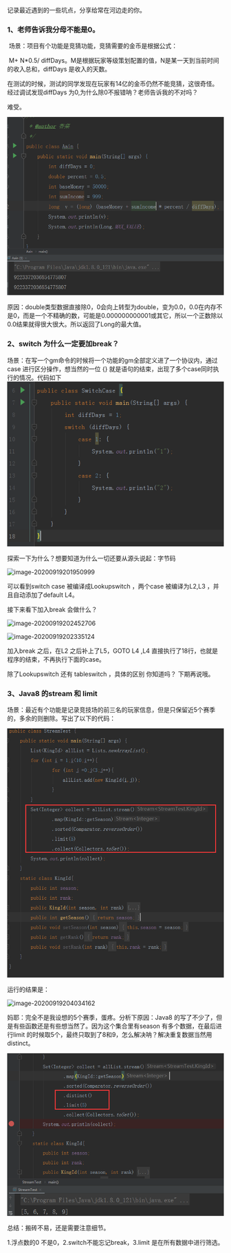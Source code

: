 

记录最近遇到的一些坑点，分享给常在河边走的你。

### 1、老师告诉我分母不能是0。

​	场景：项目有个功能是竞猜功能，竞猜需要的金币是根据公式：

​	 M+ N*0.5/ diffDays。M是根据玩家等级策划配置的值，N是某一天到当前时间的收入总和，diffDays 是收入的天数。

在测试的时候，测试的同学发现在玩家有14亿的金币仍然不能竞猜，这很奇怪。经过调试发现diffDays 为0,为什么除0不报错呐？老师告诉我的不对吗？

难受。

![image-20200919201333195](..\img\20200919\3.png)

原因：double类型数据直接除0，0会向上转型为double，变为0.0，0.0在内存不是0，而是一个不精确的数，可能是0.000000000001或其它，所以一个正数除以0.0结果就得很大很大。所以返回了Long的最大值。

### 2、switch 为什么一定要加break？

场景：在写一个gm命令的时候将一个功能的gm全部定义进了一个协议内，通过case 进行区分操作，想当然的一位 {} 就是语句的结束，出现了多个case同时执行的情况。代码如下
![image-20200919201333195](..\img\20200919\4.png)

探索一下为什么？想要知道为什么一切还要从源头说起：字节码

![image-20200919201950999](D:\wechat\gameWathcer\img\20200919\5.png)

可以看到switch case 被编译成Lookupswitch ，两个case 被编译为L2,L3 ，并且自动添加了default L4。

接下来看下加入break 会做什么？

![image-20200919202452706](D:\wechat\gameWathcer\img\20200919\7.png)

![image-20200919202335124](D:\wechat\gameWathcer\img\20200919\6.png)

加入break 之后，在L2 之后补上了L5，GOTO L4 ,L4 直接执行了18行，也就是程序的结束，不再执行下面的case。

除了Lookupswitch 还有 tableswitch ，具体的区别 你知道吗？ 下期再说哦。

### 3、Java8 的stream 和 limit

场景：最近有个功能是记录竞技场的前三名的玩家信息，但是只保留近5个赛季的，多余的则删除。写出了以下的代码：

![image-20200919203935226](..\img\20200919\8.png)

运行的结果是：

![image-20200919204034162](D:\wechat\gameWathcer\img\20200919\10.png)



妈耶：完全不是我设想的5个赛季，蛋疼。分析下原因：Java8 的写了不少了，但是有些函数还是有些想当然了。因为这个集合里有season 有多个数据，在最后进行limit 的时候取5个，最终只取到了8和9，怎么解决呐？解决重复数据当然用distinct。 



![image-20200919204438008](..\img\20200919\11.png)

总结：搬砖不易，还是需要注意细节。

1.浮点数的0 不是0，2.switch不能忘记break，3.limit 是在所有数据中进行筛选。

